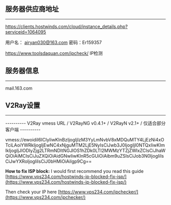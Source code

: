 ## 服务器供应商地址
---
https://clients.hostwinds.com/cloud/instance_details.php?serviceid=1064095

用户名： airyan030@163.com
密码：Er159357

https://www.toolsdaquan.com/ipcheck/
IP检测

## 服务器信息
---
mail.163.com



## V2Ray设置
---
---------- V2Ray vmess URL / V2RayNG v0.4.1+ / V2RayN v2.1+ / 仅适合部分客户端 ----------

vmess://ewoidiI6ICIyIiwKInBzIjogIjIzM3YyLmNvbV8xMDQuMTY4LjEzNi4xOTciLAoiYWRkIjogIjEwNC4xNjguMTM2LjE5NyIsCiJwb3J0IjogIjI0NTQxIiwKImlkIjogIjJlODIyZjg2LTRmNDItNGJlOS1hZDk0LTI2MWMzYTZjZWIxZCIsCiJhaWQiOiAiMCIsCiJuZXQiOiAidGNwIiwKInR5cGUiOiAibm9uZSIsCiJob3N0IjogIiIsCiJwYXRoIjogIiIsCiJ0bHMiOiAiIgp9Cg==


**How to fix ISP block:**
I would first recommend you read this guide [https://www.vps234.com/hostwinds-ip-blocked-fix-isp/](https://www.vps234.com/hostwinds-ip-blocked-fix-isp/) 

Then check your IP here [https://www.vps234.com/ipchecker/](https://www.vps234.com/ipchecker/) 